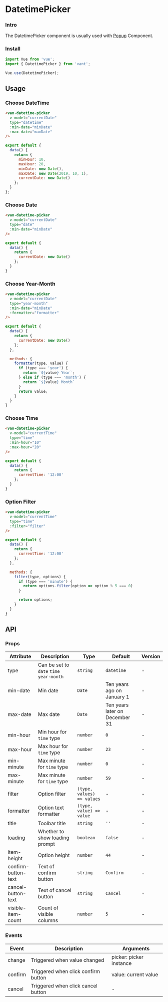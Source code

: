 # DatetimePicker

### Intro

The DatetimePicker component is usually used with [Popup](#/en-US/popup) Component.

### Install

``` javascript
import Vue from 'vue';
import { DatetimePicker } from 'vant';

Vue.use(DatetimePicker);
```

## Usage

### Choose DateTime

```html
<van-datetime-picker
  v-model="currentDate"
  type="datetime"
  :min-date="minDate"
  :max-date="maxDate"
/>
```

```javascript
export default {
  data() {
    return {
      minHour: 10,
      maxHour: 20,
      minDate: new Date(),
      maxDate: new Date(2019, 10, 1),
      currentDate: new Date()
    };
  }
};
```

### Choose Date

```html
<van-datetime-picker
  v-model="currentDate"
  type="date"
  :min-date="minDate"
/>
```

```js
export default {
  data() {
    return {
      currentDate: new Date()
    };
  }
}
```

### Choose Year-Month

```html
<van-datetime-picker
  v-model="currentDate"
  type="year-month"
  :min-date="minDate"
  :formatter="formatter"
/>
```

```js
export default {
  data() {
    return {
      currentDate: new Date()
    };
  },

  methods: {
    formatter(type, value) {
      if (type === 'year') {
        return `${value} Year`;
      } else if (type === 'month') {
        return `${value} Month`
      }
      return value;
    }
  }
}
```

### Choose Time

```html
<van-datetime-picker
  v-model="currentTime"
  type="time"
  :min-hour="10"
  :max-hour="20"
/>
```

```js
export default {
  data() {
    return {
      currentTime: '12:00'
    };
  }
}
```

### Option Filter

```html
<van-datetime-picker
  v-model="currentTime"
  type="time"
  :filter="filter"
/>
```

```js
export default {
  data() {
    return {
      currentTime: '12:00'
    };
  },

  methods: {
    filter(type, options) {
      if (type === 'minute') {
        return options.filter(option => option % 5 === 0)
      }

      return options;
    }
  }
}
```

## API

### Props

| Attribute | Description | Type | Default | Version |
|------|------|------|------|------|
| type | Can be set to `date` `time`<br> `year-month` | `string` | `datetime` | - |
| min-date | Min date | `Date` | Ten years ago on January 1 | - |
| max-date | Max date | `Date` | Ten years later on December 31 | - |
| min-hour | Min hour for `time` type | `number` | `0` | - |
| max-hour | Max hour for `time` type | `number` | `23` | - |
| min-minute | Max minute for `time` type | `number` | `0` | - |
| max-minute | Max minute for `time` type | `number` | `59` | - |
| filter | Option filter | `(type, values) => values` | - | - |
| formatter | Option text formatter | `(type, value) => value` | - | - |
| title | Toolbar title | `string` | `''` | - |
| loading | Whether to show loading prompt | `boolean` | `false` | - |
| item-height | Option height | `number` | `44` | - |
| confirm-button-text | Text of confirm button | `string` | `Confirm` | - |
| cancel-button-text | Text of cancel button | `string` | `Cancel` | - |
| visible-item-count | Count of visible columns | `number` | `5` | - |

### Events

| Event | Description | Arguments |
|------|------|------|
| change | Triggered when value changed | picker: picker instance |
| confirm | Triggered when click confirm button | value: current value |
| cancel | Triggered when click cancel button | - |
